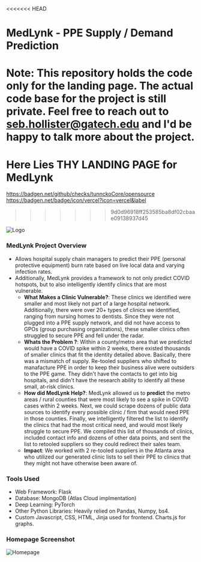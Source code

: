 <<<<<<< HEAD
# MedLynk -  PPE Supply / Demand Prediction
**Note**: This repository holds the code only for the landing page. The actual code base for the project is still private. Feel free to reach out to seb.hollister@gatech.edu and I'd be happy to talk more about the project. 
=======
# Here Lies THY LANDING PAGE for MedLynk
https://badgen.net/github/checks/tunnckoCore/opensource 
https://badgen.net/badge/icon/vercel?icon=vercel&label
>>>>>>> 9d0d96918ff253585ba8df02cbaae09138937d45

![Logo]('pics/logo.png')

### MedLynk Project Overview
* Allows hospital supply chain managers to predict their PPE (personal protective equipment) burn rate based on live local data and varying infection rates.
* Additionally, MedLynk provides a framework to not only predict COVID hotspots, but to also intelligently identify clinics that are most vulnerable. 
    * **What Makes a Clinic Vulnerable?**: These clinics we identified were smaller and most likely not part of a large hospital network. Additionally, there were over 20+ types of clinics we identified, ranging from nursing homes to dentists. Since they were not plugged into a PPE supply network, and did not have access to GPOs (group purchasing organizations), these smaller clinics often struggled to secure PPE and fell under the radar. 
    * **Whats the Problem ?**: Within a county/metro area that we predicted would have a COVID spike within 2 weeks, there existed thousands of smaller clinics that fit the identity detailed above. Basically, there was a mismatch of supply. Re-tooled suppliers who shifted to manafacture PPE in order to keep their business alive were outsiders to the PPE game. They didn't have the contacts to get into big hospitals, and didn't have the research ability to identify all these small, at-risk clinics.
    * **How did MedLynk Help?**: MedLynk allowed us to **predict** the metro areas / rural counties that were most likely to see a spike in COVID cases within 2 weeks. Next, we could scrape dozens of public data sources to identify every possible clinic / firm that would need PPE in those counties. Finally, we intelligently filtered the list to identify the clinics that had the most critical need, and would most likely struggle to secure PPE. We compiled this list of thousands of clinics, included contact info and dozens of other data points, and sent the list to retooled suppliers so they could redirect their sales team.
    * **Impact**: We worked with 2 re-tooled suppliers in the Atlanta area who utilized our generated clinic lists to sell their PPE to clinics that they might not have otherwise been aware of. 

### Tools Used
* Web Framework: Flask
* Database: MongoDB (Atlas Cloud implmentation)
* Deep Learning: PyTorch
* Other Python Libraries: Heavily relied on Pandas, Numpy, bs4.
* Custom Javascript, CSS, HTML, Jinja used for frontend. Charts.js for graphs.

### Homepage Screenshot
![Homepage](home_page.PNG)



